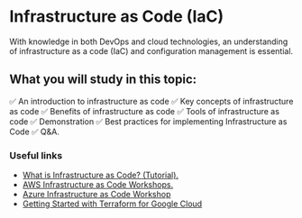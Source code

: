 # Infrastructure as Code (IaC)

With knowledge in both DevOps and cloud technologies, an understanding of infrastructure as a code (IaC) and configuration management is essential.

## What you will study in this topic:

✅ An introduction to infrastructure as code 
✅ Key concepts of infrastructure as code 
✅ Benefits of infrastructure as code 
✅ Tools of infrastructure as code 
✅ Demonstration 
✅ Best practices for implementing Infrastructure as Code 
✅ Q&A.


### Useful links
- [What is Infrastructure as Code? (Tutorial).](https://www.freecodecamp.org/news/what-is-infrastructure-as-code/)
- [AWS Infrastructure as Code Workshops. ](https://www.workshops.aws/categories/Infrastructure%20as%20Code)
- [Azure Infrastructure as Code Workshop ](https://azuredevcollege.com/iac-basics-workshop/#azure-resource-manager )
- [Getting Started with Terraform for Google Cloud ](https://www.cloudskillsboost.google/course_templates/443)